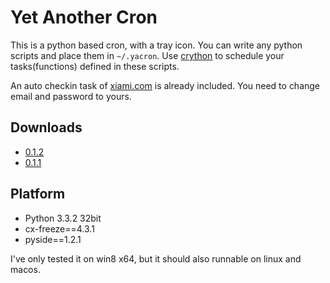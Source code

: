 # Yet Another Cron

This is a python based cron, with a tray icon. You can write any python scripts and place them in `~/.yacron`. Use [crython](https://github.com/ahawker/crython) to schedule your tasks(functions) defined in these scripts.

An auto checkin task of [xiami.com](http://xiami.com) is already included. You need to change email and password to yours.

## Downloads

* [0.1.2](http://file.answeror.com/yacron-0.1.2-win32.msi)
* [0.1.1](http://file.answeror.com/yacron-0.1.1-win32.msi)

## Platform

* Python 3.3.2 32bit
* cx-freeze==4.3.1
* pyside==1.2.1

I've only tested it on win8 x64, but it should also runnable on linux and macos.
